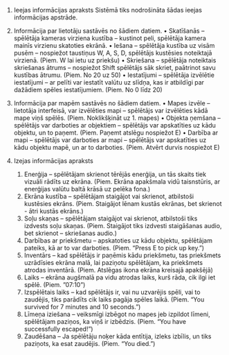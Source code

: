 1. Ieejas informācijas apraksts
Sistēmā tiks nodrošināta šādas ieejas informācijas apstrāde.
1. Informācija par lietotāju sastāvēs no šādiem datiem.
    • Skatīšanās – spēlētāja kameras virziena kustība – kustinot peli, spēlētāja kamera mainīs virzienu skatoties ekrānā.
    • Iešana – spēlētāja kustība uz visām pusēm – nospiežot taustiņus W, A, S, D, spēlētājs kustēsies noteiktajā virzienā. (Piem. W lai ietu uz priekšu)
    • Skriešana – spēlētāja noteiktais skriešanas ātrums – nospiežot Shift spēlētājs sāk skriet, paātrinot savu kustības ātrumu. (Piem. No 20 uz 50)
    • Iestatījumi – spēlētāja izvēlētie iestatījumi – ar pelīti var iestatīt valūtu uz slīdņa, kas ir atbildīgi par dažādiem spēles iestatījumiem. (Piem. No 0 līdz 20)
2. Informācija par mapēm sastāvēs no šādiem datiem.
    • Mapes izvēle – lietotāja interfeisā, var izvēlēties mapi – spēlētājs var izvēlēties kādā mape viņš spēlēs. (Piem. Noklikšķināt uz 1. mapes)
    • Objekta ņemšana – spēlētājs var darboties ar objektiem – spēlētājs var apskatīties uz kādu objektu, un to paņemt. (Piem. Paņemt atslēgu nospiežot E) 
    • Darbība ar mapi – spēlētājs var darboties ar mapi – spēlētājs var apskatīties uz kādu objektu mapē, un ar to darboties. (Piem. Atvērt durvis nospiežot E)

2. Izejas informācijas apraksts
    1. Enerģija – spēlētājam skrienot tērējās enerģija, un tās skaits tiek vizuāli rādīts uz ekrāna. (Piem. Ekrāna apakšmala vidū taisnstūris, ar enerģijas valūtu baltā krāsā uz pelēka fona.)
    2. Ekrāna kustība – spēlētājam staigājot vai skrienot, atbilstoši kustēsies ekrāns. (Piem. Staigājot lēnam kustās ekrānas, bet skrienot - ātri kustās ekrāns.)
    3. Soļu skaņas – spēlētājam staigājot vai skrienot, atbilstoši tiks izdvests soļu skaņas. (Piem. Staigājot tiks izdvesti staigāšanas audio, bet skrienot – skriešanas audio.)
    4. Darbības ar priekšmetu – apskatoties uz kādu objektu, spēlētājam pateiks, kā ar to var darboties. (Piem. “Press E to pick up key.”)
    5. Inventārs – kad spēlētājs ir paņēmis kādu priekšmetu, tas priekšmets uzrādīsies ekrāna malā, lai paziņotu spēlētājam, ka priekšmets atrodas inventārā. (Piem. Atslēgas ikona ekrāna kreisajā apakšējā)
    6. Laiks – ekrāna augšmalā pa vidu atrodas laiks, kurš rāda, cik ilgi iet spēlē. (Piem. ”07:10”)
    7. Izspēlētais laiks – kad spēlētājs ir, vai nu uzvarējis spēli, vai to zaudējis, tiks parādīts cik laiks pagāja spēles laikā. (Piem. “You survived for 7 minutes and 10 seconds.”)
    8. Līmeņa iziešana – veiksmīgi izbēgot no mapes jeb izpildot līmeni, spēlētājam paziņos, ka viņš ir izbēdzis. (Piem. “You have successfully escaped!”)
    9. Zaudēšana – Ja spēlētāju noķer kāda entītija, izleks izbīlis, un tiks paziņots, ka esat zaudējis. (Piem. “You died.”)
